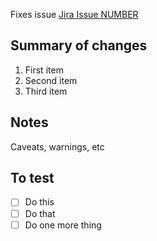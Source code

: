 Fixes issue [Jira Issue NUMBER](https://adaptdk.atlassian.net/browse/NUMBER)
  
## Summary of changes

1. First item
1. Second item
1. Third item

## Notes

Caveats, warnings, etc

## To test

- [ ] Do this
- [ ] Do that
- [ ] Do one more thing
